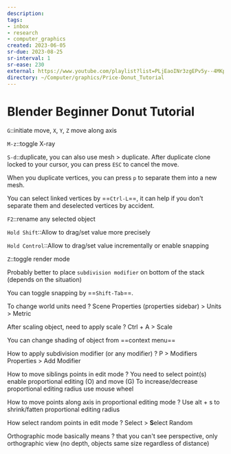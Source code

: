 ```yaml
---
description:
tags:
- inbox
- research
- computer_graphics
created: 2023-06-05
sr-due: 2023-08-25
sr-interval: 1
sr-ease: 230
external: https://www.youtube.com/playlist?list=PLjEaoINr3zgEPv5y--4MKpciLaoQYZB1Z
directory: ~/Computer/graphics/Price-Donut_Tutorial
---
```


# Blender Beginner Donut Tutorial

`G`::initiate move, `X`, `Y`, `Z` move along axis

`M-z`::toggle X-ray

`S-d`::duplicate, you can also use mesh > duplicate. After duplicate clone
locked to your cursor, you can press `ESC` to cancel the move.

When you duplicate vertices, you can press `p` to separate them into a new mesh.

You can select linked vertices by ==`Ctrl-L`==, it can help if you don't separate
them and deselected vertices by accident.

`F2`::rename any selected object

`Hold Shift`::Allow to drag/set value more precisely

`Hold Control`::Allow to drag/set value incrementally or enable snapping

`Z`::toggle render mode

Probably better to place `subdivision modifier` on bottom of the stack (depends on the situation)

You can toggle snapping by ==`Shift-Tab`==.

To change world units need ? Scene Properties (properties sidebar) > Units >
Metric

After scaling object, need to apply scale ? Ctrl + A > Scale

You can change shading of object from ==context menu==

How to apply subdivision modifier (or any modifier) ? P > Modifiers Properties >
Add Modifier

How to move siblings points in edit mode ? You need to select point(s) enable
proportional editing (O) and move (G) To increase/decrease proportional editing
radius use mouse wheel

How to move points along axis in proportional editing mode ? Use alt + s to
shrink/fatten proportional editing radius

How select random points in edit mode ? Select > **S**elect Random

Orthographic mode basically means ? that you can't see perspective, only
orthographic view (no depth, objects same size regardless of distance)

